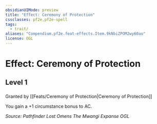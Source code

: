 ```yaml
---
obsidianUIMode: preview
title: "Effect: Ceremony of Protection"
cssclasses: pf2e,pf2e-spell
tags:
  - trait/
aliases: "Compendium.pf2e.feat-effects.Item.9kNbiZPOM2wy60ao"
license: OGL
---
```

# Effect: Ceremony of Protection
## Level 1
### 






Granted by [[Feats/Ceremony of Protection|Ceremony of Protection]]

You gain a +1 circumstance bonus to AC.

*Source: Pathfinder Lost Omens The Mwangi Expanse*
*OGL*